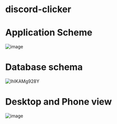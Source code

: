 # discord-clicker
# Application Scheme
![image](https://user-images.githubusercontent.com/89273037/155542994-414051aa-7494-465e-96c7-bc634bf211a4.png)
# Database schema
![IhIKAMg928Y](https://user-images.githubusercontent.com/89273037/155531030-c9d6f279-16f6-442f-b2da-1987b7d57a46.jpg)
# Desktop and Phone view
![image](https://user-images.githubusercontent.com/89273037/155548741-5a16d3c0-ee61-4e39-b854-8a6fd119acdb.png)


